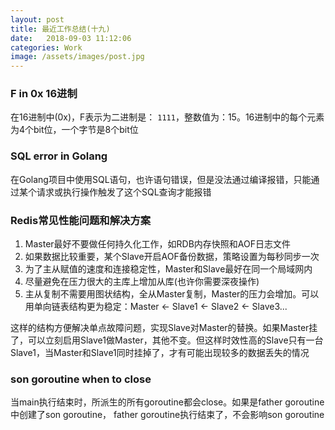 ```yaml
---
layout: post
title: 最近工作总结(十九)
date:   2018-09-03 11:12:06
categories: Work
image: /assets/images/post.jpg
---
```


### F in 0x 16进制
在16进制中(0x)，F表示为二进制是： `1111`，整数值为：15。16进制中的每个元素为4个bit位，一个字节是8个bit位

### SQL error in Golang
在Golang项目中使用SQL语句，也许语句错误，但是没法通过编译报错，只能通过某个请求或执行操作触发了这个SQL查询才能报错

### Redis常见性能问题和解决方案

1. Master最好不要做任何持久化工作，如RDB内存快照和AOF日志文件
2. 如果数据比较重要，某个Slave开启AOF备份数据，策略设置为每秒同步一次
3. 为了主从赋值的速度和连接稳定性，Master和Slave最好在同一个局域网内
4. 尽量避免在压力很大的主库上增加从库(也许你需要深夜操作)
5. 主从复制不需要用图状结构，全从Master复制，Master的压力会增加。可以用单向链表结构更为稳定：Master <- Slave1 <- Slave2 <- Slave3...

这样的结构方便解决单点故障问题，实现Slave对Master的替换。如果Master挂了，可以立刻启用Slave1做Master，其他不变。但这样时效性高的Slave只有一台Slave1，当Master和Slave1同时挂掉了，才有可能出现较多的数据丢失的情况

### son goroutine when to close

当main执行结束时，所派生的所有goroutine都会close。如果是father goroutine中创建了son goroutine， father goroutine执行结束了，不会影响son goroutine
